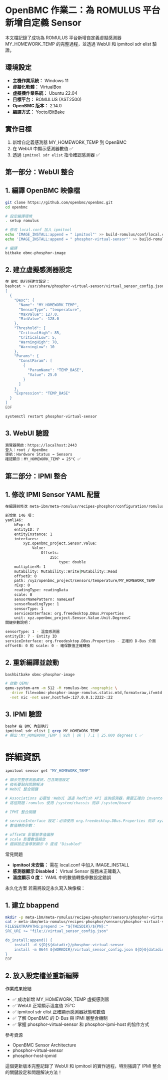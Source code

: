 # OpenBMC 作業二：為 ROMULUS 平台新增自定義 Sensor
本文檔記錄了成功為 ROMULUS 平台新增自定義虛擬感測器 MY_HOMEWORK_TEMP 的完整過程，並透過 WebUI 和 ipmitool sdr elist 驗證。

## 環境設定

* **主機作業系統：** Windows 11
* **虛擬化軟體：** VirtualBox
* **虛擬機作業系統：** Ubuntu 22.04
* **目標平台：** ROMULUS (AST2500)
* **OpenBMC 版本：** 2.14.0
* **編譯方式：** Yocto/BitBake

## 實作目標
1. 新增自定義感測器 MY_HOMEWORK_TEMP 到 OpenBMC
2. 在 WebUI 中顯示感測器數值 ✅
3. 透過 `ipmitool sdr elist` 指令確認感測器 ✅

## 第一部分：WebUI 整合

## 1. 編譯 OpenBMC 映像檔

```bash
git clone https://github.com/openbmc/openbmc.git
cd openbmc

# 設定編譯環境
. setup romulus

# 修改 local.conf 加入 ipmitool
echo 'IMAGE_INSTALL:append = " ipmitool"' >> build-romulus/conf/local.conf
echo 'IMAGE_INSTALL:append = " phosphor-virtual-sensor"' >> build-romulus/conf/local.conf

# 編譯
bitbake obmc-phosphor-image
```

## 2. 建立虛擬感測器設定

```bash
在 BMC 執行時建立設定：
bashcat > /usr/share/phosphor-virtual-sensor/virtual_sensor_config.json << 'EOF'
[
  {
    "Desc": {
      "Name": "MY_HOMEWORK_TEMP",
      "SensorType": "temperature",
      "MaxValue": 127.0,
      "MinValue": -128.0
    },
    "Threshold": {
      "CriticalHigh": 85,
      "CriticalLow": 5,
      "WarningHigh": 70,
      "WarningLow": 10
    },
    "Params": {
      "ConstParam": [
        {
          "ParamName": "TEMP_BASE",
          "Value": 25.0
        }
      ]
    },
    "Expression": "TEMP_BASE"
  }
]
EOF

systemctl restart phosphor-virtual-sensor
```

## 3. WebUI 驗證

```bash
瀏覽器開啟：https://localhost:2443
登入：root / 0penBmc
導航：Hardware Status → Sensors
確認顯示：MY_HOMEWORK_TEMP = 25°C ✅
```

## 第二部分：IPMI 整合

## 1. 修改 IPMI Sensor YAML 配置

```bash
在編譯前修改 meta-ibm/meta-romulus/recipes-phosphor/configuration/romulus-yaml-config/romulus-ipmi-sensors.yaml

新增第 146 項：
yaml146:
    bExp: 0
    entityID: 7
    entityInstance: 1
    interfaces:
        xyz.openbmc_project.Sensor.Value:
            Value:
                Offsets:
                    255:
                        type: double
    multiplierM: 1
    mutability: Mutability::Write|Mutability::Read
    offsetB: 0
    path: /xyz/openbmc_project/sensors/temperature/MY_HOMEWORK_TEMP
    rExp: 0
    readingType: readingData
    scale: 0
    sensorNamePattern: nameLeaf
    sensorReadingType: 1
    sensorType: 1
    serviceInterface: org.freedesktop.DBus.Properties
    unit: xyz.openbmc_project.Sensor.Value.Unit.DegreesC
關鍵參數說明：

sensorType: 1 - 溫度感測器
entityID: 7 - Entity ID
serviceInterface: org.freedesktop.DBus.Properties - 正確的 D-Bus 介面
offsetB: 0 和 scale: 0 - 確保數值正確轉換
```

## 2. 重新編譯並啟動

```bash
bashbitbake obmc-phosphor-image

# 啟動 QEMU
qemu-system-arm -m 512 -M romulus-bmc -nographic \
  -drive file=obmc-phosphor-image-romulus.static.mtd,format=raw,if=mtd \
  -net nic -net user,hostfwd=:127.0.0.1:2222-:22
```

## 3. IPMI 驗證

```bash
bash# 在 BMC 內部執行
ipmitool sdr elist | grep MY_HOMEWORK_TEMP
# 輸出：MY_HOMEWORK_TEMP | 92h | ok | 7.1 | 25.000 degrees C ✅
```

# 詳細資訊

```bash
ipmitool sensor get "MY_HOMEWORK_TEMP"

# 顯示完整感測器資訊，包含閾值設定
# 技術要點與問題解決
# WebUI 整合關鍵

# Associations 必要性：WebUI 透過 Redfish API 查詢感測器，需要正確的 inventory 關聯
# 路徑問題：romulus 使用 /system/chassis 而非 /system/board

# IPMI 整合關鍵

# serviceInterface 設定：必須使用 org.freedesktop.DBus.Properties 而非 xyz.openbmc_project.VirtualSensor
# 數值轉換參數：

# offsetB 影響基準值偏移
# scale 影響數值縮放
# 錯誤設定會導致顯示 0 度或 "Disabled"
```


常見問題

* **ipmitool 未安裝：** 需在 local.conf 中加入 IMAGE_INSTALL
* **感測器顯示 Disabled：** Virtual Sensor 服務未正確載入
* **溫度顯示 0 度：** YAML 中的數值轉換參數設定錯誤

永久化方案
若需將設定永久寫入映像檔：
## 1. 建立 bbappend

```bash
mkdir -p meta-ibm/meta-romulus/recipes-phosphor/sensors/phosphor-virtual-sensor
cat > meta-ibm/meta-romulus/recipes-phosphor/sensors/phosphor-virtual-sensor/phosphor-virtual-sensor_%.bbappend << 'EOF'
FILESEXTRAPATHS:prepend := "${THISDIR}/${PN}:"
SRC_URI += "file://virtual_sensor_config.json"

do_install:append() {
    install -d ${D}${datadir}/phosphor-virtual-sensor
    install -m 0644 ${WORKDIR}/virtual_sensor_config.json ${D}${datadir}/phosphor-virtual-sensor/
}
EOF
```

## 2. 放入設定檔並重新編譯
作業成果總結

* ✅  成功新增 MY_HOMEWORK_TEMP 虛擬感測器
* ✅  WebUI 正常顯示溫度值 25°C
* ✅  ipmitool sdr elist 正確顯示感測器狀態和數值
* ✅  了解 OpenBMC 的 D-Bus 與 IPMI 層整合機制
* ✅  掌握 phosphor-virtual-sensor 和 phosphor-ipmi-host 的協作方式

參考資源

* OpenBMC Sensor Architecture
* phosphor-virtual-sensor
* phosphor-host-ipmid


這個更新版本完整記錄了 WebUI 和 ipmitool 的實作過程，特別強調了 IPMI 整合的關鍵設定和問題解決方法！
